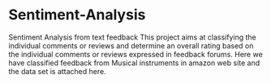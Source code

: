 # Sentiment-Analysis
Sentiment Analysis from text feedback
This project aims at classifying the individual comments or reviews and determine an overall rating based on the individual comments or reviews expressed in feedback forums.
Here we have classified feedback from Musical instruments in amazon web site and the data set is attached here.
